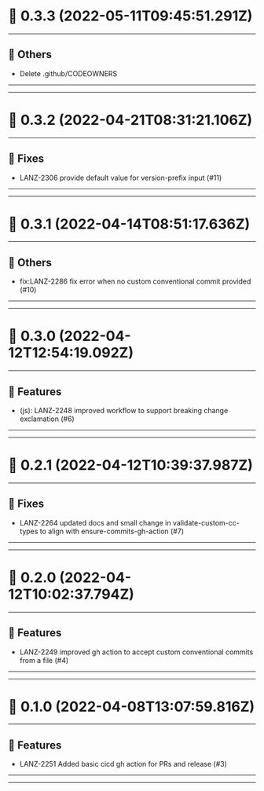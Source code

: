 # :confetti_ball: 0.3.3 (2022-05-11T09:45:51.291Z)
- - -
## :newspaper: Others
* Delete .github/CODEOWNERS
- - -
- - -
# :confetti_ball: 0.3.2 (2022-04-21T08:31:21.106Z)
- - -
## :bug: Fixes
* LANZ-2306 provide default value for version-prefix input (#11)
- - -
- - -
# :confetti_ball: 0.3.1 (2022-04-14T08:51:17.636Z)
- - -
## :newspaper: Others
* fix:LANZ-2286 fix error when no custom conventional commit provided (#10)
- - -
- - -
# :confetti_ball: 0.3.0 (2022-04-12T12:54:19.092Z)
- - -
## :hammer: Features
* (js): LANZ-2248 improved workflow to support breaking change exclamation (#6)
- - -
- - -
# :confetti_ball: 0.2.1 (2022-04-12T10:39:37.987Z)
- - -
## :bug: Fixes
* LANZ-2264 updated docs and small change in validate-custom-cc-types to align with ensure-commits-gh-action (#7)
- - -
- - -
# :confetti_ball: 0.2.0 (2022-04-12T10:02:37.794Z)
- - -
## :hammer: Features
* LANZ-2249 improved gh action to accept custom conventional commits from a file (#4)
- - -
- - -
# :confetti_ball: 0.1.0 (2022-04-08T13:07:59.816Z)
- - -
## :hammer: Features
* LANZ-2251 Added basic cicd gh action for PRs and release (#3)
- - -
- - -
